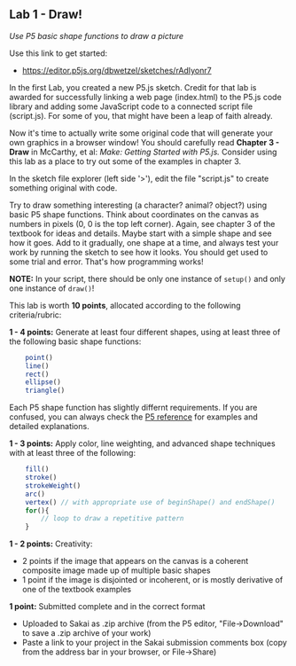 <link href="../markdown.css" rel="stylesheet"></link> 

## Lab 1 - Draw!

*Use P5 basic shape functions to draw a picture*

Use this link to get started:

* <a href="https://editor.p5js.org/dbwetzel/sketches/rAdIyonr7" target="_blank">https://editor.p5js.org/dbwetzel/sketches/rAdIyonr7</a>

In the first Lab, you created a new P5.js sketch. Credit for that lab is awarded for successfully linking a web page (index.html) to the P5.js code library and adding some JavaScript code to a connected script file (script.js). For some of you, that might have been a leap of faith already.

Now it's time to actually write some original code that will generate your own graphics in a browser window! You should carefully read **Chapter 3 - Draw** in McCarthy, et al: *Make: Getting Started with P5.js.* Consider using this lab as a place to try out some of the examples in chapter 3.

In the sketch file explorer (left side '>'), edit the file "script.js" to create something original with code.

Try to draw something interesting (a character? animal? object?) using basic P5 shape functions. Think about coordinates on the canvas as numbers in pixels (0, 0 is the top left corner). Again, see chapter 3 of the textbook for ideas and details. Maybe start with a simple shape and see how it goes. Add to it gradually, one shape at a time, and always test your work by running the sketch to see how it looks. You should get used to some trial and error. That's how programming works!

**NOTE:** In your script, there should be only one instance of `setup()` and only one instance of `draw()`!

This lab is worth **10 points**, allocated according to the following criteria/rubric:

**1 - 4 points:** Generate at least four different shapes, using at least three of the following basic shape functions:
``` javascript
    point()
    line()
    rect()
    ellipse()
    triangle()
```
Each P5 shape function has slightly differnt requirements. If you are confused, you can always check the <a href="https://p5js.org/reference/" target="_blank">P5 reference</a> for examples and detailed explanations.

**1 - 3 points:** Apply color, line weighting, and advanced shape techniques with at least three of the following:
``` javascript
    fill()
    stroke()
    strokeWeight()
    arc()
    vertex() // with appropriate use of beginShape() and endShape()
    for(){
        // loop to draw a repetitive pattern
    }
```

**1 - 2 points:** Creativity: 
    
* 2 points if the image that appears on the canvas is a coherent composite image made up of multiple basic shapes
* 1 point if the image is disjointed or incoherent, or is mostly derivative of one of the textbook examples

**1 point:** Submitted complete and in the correct format

* Uploaded to Sakai as .zip archive (from the P5 editor, "File->Download" to save a .zip archive of your work)
* Paste a link to your project in the Sakai submission comments box (copy from the address bar in your browser, or File->Share)
